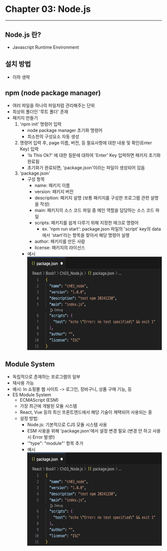 # Chapter 03: Node.js

<hr/>

## Node.js 란? 
- Javascript Runtime Environment<br/>

## 설치 방법
- 이하 생략<br/>

## npm (node package manager)
- 여러 파일을 하나의 파일처럼 관리해주는 단위<br/>
- 최상위 폴더인 '루트 폴더' 존재<br/>
- 패키지 만들기<br/>
    1. 'npm init' 명령어 입력<br/>
        + node package manager 초기화 명령어<br/>
        + 최소한의 구성요소 자동 생성<br/>
    2. 명령어 입력 후, page 이름, 버전, 등 필요사항에 대한 내용 및 확인(Enter Key) 입력<br/>
        + 'Is This Ok?' 에 대한 질문에 대하여 'Enter' Key 입력하면 패키지 초기화 완료됨<br/>
        + 초기화가 완료되면, 'package.json'이라는 파일이 생성되어 있음<br/>
    3. 'package.json'  
        * 구성 항목<br/>
            + name: 패키지 이름<br/>
            + version: 패키지 버전<br/>
            + description: 패키지 설명 (보통 패키지를 구성한 프로그램 관련 설명을 작성)<br/>
            + main: 패키지의 소스 코드 파일 중 메인 역할을 담당하는 소스 코드 파일<br/>
            + scripts: 패키지를 쉽게 다루기 위해 지정한 매크로 명령어<br/>
                + ex. 'npm run start': package.json 파일의 'script' key의 data에서 'start'라는 항목을 찾아서 해당 명령어 실행 
            + author: 패키지를 만든 사람<br/>
            + license: 패키지의 라이선스<br/>
        * 예시<br/>
            <img src="./ex_packagejson_conf.png" width="600" height="300"/>

## Module System
- 독립적으로 존재하는 프로그램의 일부
- 재사용 가능
- 예시: In 쇼핑몰 웹 사이트 -> 로그인, 장바구니, 상품 구매 기능, 등
- ES Module System
    * ECMAScript (ESM)
    * 가장 최근에 개발된 모듈 시스템
    * React, Vue 등의 최신 프론트엔드에서 해당 기술이 채택되어 사용되는 중
    * 설정 방법:
        + Node.js: 기본적으로 CJS 모듈 시스템 사용
        + ESM 사용을 위해 'package.json'에서 설정 변경 필요 (변경 안 하고 사용 시 Error 발생!)
        + '"type": "module"' 항목 추가 
        + 예시<br/><img src="./ex_packagejson_conf.png" width="600" height="300"/>